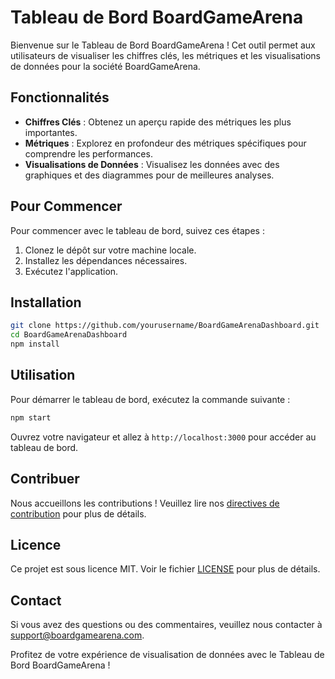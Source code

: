 # Tableau de Bord BoardGameArena

Bienvenue sur le Tableau de Bord BoardGameArena ! Cet outil permet aux utilisateurs de visualiser les chiffres clés, les métriques et les visualisations de données pour la société BoardGameArena.

## Fonctionnalités

- **Chiffres Clés** : Obtenez un aperçu rapide des métriques les plus importantes.
- **Métriques** : Explorez en profondeur des métriques spécifiques pour comprendre les performances.
- **Visualisations de Données** : Visualisez les données avec des graphiques et des diagrammes pour de meilleures analyses.

## Pour Commencer

Pour commencer avec le tableau de bord, suivez ces étapes :

1. Clonez le dépôt sur votre machine locale.
2. Installez les dépendances nécessaires.
3. Exécutez l'application.

## Installation

```bash
git clone https://github.com/yourusername/BoardGameArenaDashboard.git
cd BoardGameArenaDashboard
npm install
```

## Utilisation

Pour démarrer le tableau de bord, exécutez la commande suivante :

```bash
npm start
```

Ouvrez votre navigateur et allez à `http://localhost:3000` pour accéder au tableau de bord.

## Contribuer

Nous accueillons les contributions ! Veuillez lire nos [directives de contribution](CONTRIBUTING.md) pour plus de détails.

## Licence

Ce projet est sous licence MIT. Voir le fichier [LICENSE](LICENSE) pour plus de détails.

## Contact

Si vous avez des questions ou des commentaires, veuillez nous contacter à support@boardgamearena.com.

Profitez de votre expérience de visualisation de données avec le Tableau de Bord BoardGameArena !